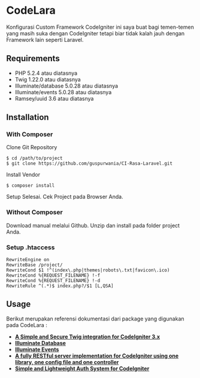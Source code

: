 # CodeLara

Konfigurasi Custom Framework CodeIgniter ini saya buat bagi temen-temen yang masih suka dengan CodeIgniter tetapi biar tidak kalah jauh dengan Framework lain seperti Laravel.

## Requirements

* PHP 5.2.4 atau diatasnya
* Twig 1.22.0 atau diatasnya
* Illuminate/database 5.0.28 atau diatasnya
* Illuminate/events 5.0.28 atau diatasnya
* Ramsey/uuid 3.6 atau diatasnya

## Installation

### With Composer

Clone Git Repository
~~~
$ cd /path/to/project
$ git clone https://github.com/guspurwania/CI-Rasa-Laravel.git
~~~

Install Vendor
~~~
$ composer install
~~~

Setup Selesai. Cek Project pada Browser Anda.

### Without Composer

Download manual melalui Github.
Unzip dan install pada folder project Anda.

### Setup .htaccess
~~~
RewriteEngine on
RewriteBase /project/
RewriteCond $1 !^(index\.php|themes|robots\.txt|favicon\.ico)
RewriteCond %{REQUEST_FILENAME} !-f
RewriteCond %{REQUEST_FILENAME} !-d
RewriteRule ^(.*)$ index.php?/$1 [L,QSA]
~~~

## Usage

Berikut merupakan referensi dokumentasi dari package yang digunakan pada CodeLara :
- **[A Simple and Secure Twig integration for CodeIgniter 3.x](https://github.com/kenjis/codeigniter-ss-twig)**
- **[Illuminate Database](https://github.com/illuminate/database)**
- **[Illuminate Events](https://github.com/illuminate/events)**
- **[A fully RESTful server implementation for CodeIgniter using one library, one config file and one controller](https://github.com/chriskacerguis/codeigniter-restserver)**
- **[Simple and Lightweight Auth System for CodeIgniter](https://github.com/benedmunds/CodeIgniter-Ion-Auth)**
